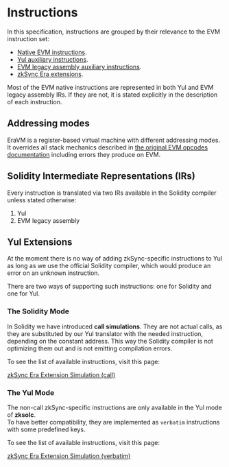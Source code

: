 # Instructions

In this specification, instructions are grouped by their relevance to the EVM instruction set:

- [Native EVM instructions](https://github.com/code-423n4/2024-03-zksync/blob/main/docs/VM%20Section/How%20compiler%20works/instructions/extensions/overview.md).
- [Yul auxiliary instructions](https://github.com/code-423n4/2024-03-zksync/blob/main/docs/VM%20Section/How%20compiler%20works/instructions/yul.md).
- [EVM legacy assembly auxiliary instructions](https://github.com/code-423n4/2024-03-zksync/blob/main/docs/VM%20Section/How%20compiler%20works/instructions/evmla.md).
- [zkSync Era extensions](https://github.com/code-423n4/2024-03-zksync/blob/main/docs/VM%20Section/How%20compiler%20works/instructions/extensions/overview.md).

Most of the EVM native instructions are represented in both Yul and EVM legacy assembly IRs. If they are not,
it is stated explicitly in the description of each instruction.



## Addressing modes

EraVM is a register-based virtual machine with different addressing modes.  
It overrides all stack mechanics described in [the original EVM opcodes documentation](https://www.evm.codes/)
including errors they produce on EVM.



## Solidity Intermediate Representations (IRs)

Every instruction is translated via two IRs available in the Solidity compiler unless stated otherwise:

1. Yul
2. EVM legacy assembly



## Yul Extensions

At the moment there is no way of adding zkSync-specific instructions to Yul as long as we use the official
Solidity compiler, which would produce an error on an unknown instruction.

There are two ways of supporting such instructions: one for Solidity and one for Yul.

### The Solidity Mode

In Solidity we have introduced **call simulations**. They are not actual calls, as they are substituted
by our Yul translator with the needed instruction, depending on the constant address. This way the Solidity compiler
is not optimizing them out and is not emitting compilation errors.

To see the list of available instructions, visit this page:

[zkSync Era Extension Simulation (call)](https://github.com/code-423n4/2024-03-zksync/blob/main/docs/VM%20Section/How%20compiler%20works/instructions/extensions/call.md)

### The Yul Mode

The non-call zkSync-specific instructions are only available in the Yul mode of **zksolc**.  
To have better compatibility, they are implemented as `verbatim` instructions with some predefined keys.

To see the list of available instructions, visit this page:

[zkSync Era Extension Simulation (verbatim)](https://github.com/code-423n4/2024-03-zksync/blob/main/docs/VM%20Section/How%20compiler%20works/instructions/extensions/verbatim.md)
